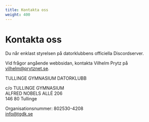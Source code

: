 ```yaml
---
title: Kontakta oss
weight: 400
---
```


# Kontakta oss

Du når enklast styrelsen på datorklubbens officiella Discordserver.

Vid frågor angående webbsidan, kontakta Vilhelm Prytz på [vilhelm@prytznet.se](mailto:vilhelm@prytznet.se).

TULLINGE GYMNASIUM DATORKLUBB

c/o TULLINGE GYMNASIUM\
ALFRED NOBELS ALLÉ 206\
146 80 Tullinge

Organisationsnummer: 802530-4208\
[info@tgdk.se](mailto:info@tgdk.se)
